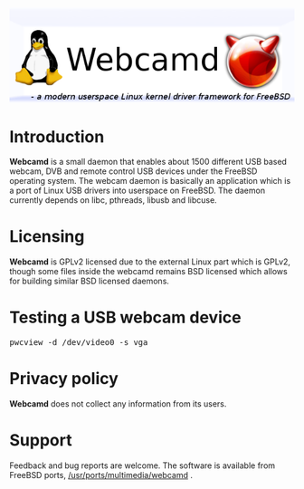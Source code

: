 <IMG SRC="https://raw.githubusercontent.com/hselasky/webcamd/main/www/webcamd_logo.png"></IMG>

# Introduction

<B>Webcamd</B> is a small daemon that enables about 1500 different USB
based webcam, DVB and remote control USB devices under the FreeBSD
operating system. The webcam daemon is basically an application which
is a port of Linux USB drivers into userspace on FreeBSD. The daemon
currently depends on libc, pthreads, libusb and libcuse.

# Licensing

<B>Webcamd</B> is GPLv2 licensed due to the external Linux part which
is GPLv2, though some files inside the webcamd remains BSD licensed
which allows for building similar BSD licensed daemons.

# Testing a USB webcam device

<PRE>
pwcview -d /dev/video0 -s vga
</PRE>

# Privacy policy

<B>Webcamd</B> does not collect any information from its users.

# Support

Feedback and bug reports are welcome. The software is available from FreeBSD ports, <A HREF="https://www.freshports.org/multimedia/webcamd">/usr/ports/multimedia/webcamd</A> .
